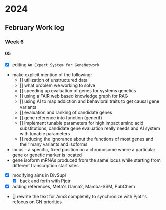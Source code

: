 # 2024 
## February Work log

### Week 6

#### 05
+ [X] editing `An Expert System for GeneNetwork`
+ make explicit mention of the following:
    + [] utilization of unstructured data
    + [] what problem we working to solve
    + [] speeding up evaluation of genes for systems genetics
    + [] using a FAIR web based knowledge graph for RAG
    + [] using AI to map addiction and behavioral traits to get causal gene variants
    + [] evaluation and ranking of candidate genes
    + [] gene reference into function (generif)
    + [] implement tunable parameters for high impact amino acid substitutions, candidate gene evaluation really needs and AI system with tunable parameters
    + [] reducing the ignorance about the functions of most genes and their many variants and isoforms
+ locus - a specific, fixed position on a chromosome where a particular gene or genetic marker is located
+ gene isoform mRNAs produced from the same locus while starting from different transcription start sites
+ [X] modifying aims in DivSupl
    + [X] back and forth with Pjotr
+ [X] adding references, Meta's Llama2, Mamba-SSM, PubChem
+ [] rewrite the text for Aim3 completely to synchronize with Pjotr's refocus on GN priorities